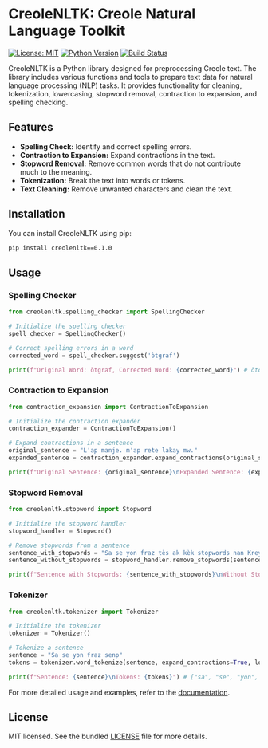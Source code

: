 # CreoleNLTK: Creole Natural Language Toolkit

[![License: MIT](https://img.shields.io/badge/License-MIT-yellow.svg)](LICENSE)
[![Python Version](https://img.shields.io/badge/python-3.6%2B-blue)](https://www.python.org/downloads/)
[![Build Status](https://travis-ci.org/jcblanc2/CreoleNLTK.svg?branch=main)](https://travis-ci.org/jcblanc2/CreoleNLTK)

CreoleNLTK is a Python library designed for preprocessing Creole text. The library includes various functions and tools to prepare text data for natural language processing (NLP) tasks. It provides functionality for cleaning, tokenization, lowercasing, stopword removal, contraction to expansion, and spelling checking.

## Features

- **Spelling Check:** Identify and correct spelling errors.
- **Contraction to Expansion:** Expand contractions in the text.
- **Stopword Removal:** Remove common words that do not contribute much to the meaning.
- **Tokenization:** Break the text into words or tokens.
- **Text Cleaning:** Remove unwanted characters and clean the text.

## Installation

You can install CreoleNLTK using pip:

```bash
pip install creolenltk==0.1.0
```

## Usage

### Spelling Checker

````python
from creolenltk.spelling_checker import SpellingChecker

# Initialize the spelling checker
spell_checker = SpellingChecker()

# Correct spelling errors in a word
corrected_word = spell_checker.suggest('òtgraf')

print(f"Original Word: òtgraf, Corrected Word: {corrected_word}") # òtograf
````

### Contraction to Expansion

````python
from contraction_expansion import ContractionToExpansion

# Initialize the contraction expander
contraction_expander = ContractionToExpansion()

# Expand contractions in a sentence
original_sentence = "L'ap manje. m'ap rete lakay mw."
expanded_sentence = contraction_expander.expand_contractions(original_sentence)

print(f"Original Sentence: {original_sentence}\nExpanded Sentence: {expanded_sentence}") # li ap manje. mwen ap rete lakay mwen.
````

### Stopword Removal

````python
from creolenltk.stopword import Stopword

# Initialize the stopword handler
stopword_handler = Stopword()

# Remove stopwords from a sentence
sentence_with_stopwords = "Sa se yon fraz tès ak kèk stopwords nan Kreyòl Ayisyen."
sentence_without_stopwords = stopword_handler.remove_stopwords(sentence_with_stopwords)

print(f"Sentence with Stopwords: {sentence_with_stopwords}\nWithout Stopwords: {sentence_without_stopwords}") # fraz tès stopwords Kreyòl Ayisyen.
````

### Tokenizer

````python
from creolenltk.tokenizer import Tokenizer

# Initialize the tokenizer
tokenizer = Tokenizer()

# Tokenize a sentence
sentence = "Sa se yon fraz senp"
tokens = tokenizer.word_tokenize(sentence, expand_contractions=True, lowercase=True)

print(f"Sentence: {sentence}\nTokens: {tokens}") # ["sa", "se", "yon", "fraz", "senp"]
````
For more detailed usage and examples, refer to the [documentation](https://pypi.org/project/creolenltk/0.1.2/).

## License

MIT licensed. See the bundled [LICENSE](LICENSE) file for more details.

